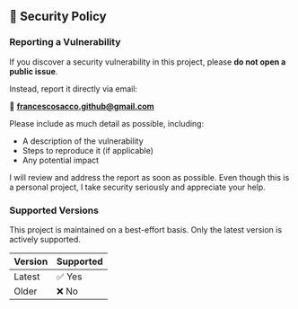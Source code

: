 ## 🔐 Security Policy

### Reporting a Vulnerability

If you discover a security vulnerability in this project, please **do not open a public issue**.

Instead, report it directly via email:

📧 **francescosacco.github@gmail.com**

Please include as much detail as possible, including:

* A description of the vulnerability
* Steps to reproduce it (if applicable)
* Any potential impact

I will review and address the report as soon as possible. Even though this is a personal project, I take security seriously and appreciate your help.

### Supported Versions

This project is maintained on a best-effort basis. Only the latest version is actively supported.

| Version | Supported |
| ------- | --------- |
| Latest  | ✅ Yes     |
| Older   | ❌ No      |
